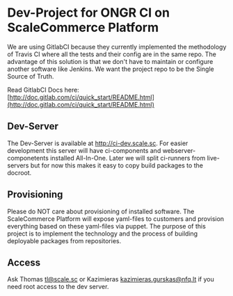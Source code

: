 # Dev-Project for ONGR CI on ScaleCommerce Platform

We are using GitlabCI because they currently implemented the methodology of Travis CI where all the tests and their config are in the same repo. The advantage of this solution is that we don't have to maintain or configure another software like Jenkins. We want the project repo to be the Single Source of Truth.

Read GitlabCI Docs here: [http://doc.gitlab.com/ci/quick_start/README.html](http://doc.gitlab.com/ci/quick_start/README.html)

## Dev-Server

The Dev-Server is available at http://ci-dev.scale.sc. For easier development this server will have ci-components and webserver-componetents installed All-In-One. Later we will split ci-runners from live-servers but for now this makes it easy to copy build packages to the docroot.

## Provisioning

Please do NOT care about provisioning of installed software. The ScaleCommerce Platform will expose yaml-files to customers and provision everything based on these yaml-files via puppet. The purpose of this project is to implement the technology and the process of building deployable packages from repositories.

## Access

Ask Thomas <tl@scale.sc> or Kazimieras <kazimieras.gurskas@nfq.lt> if you need root access to the dev server.